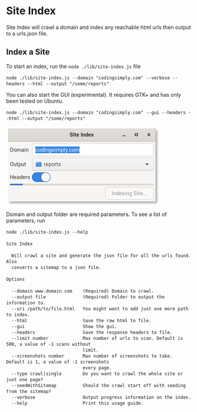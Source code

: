 # Site Index

Site Index will crawl a domain and index any reachable html urls then output to a urls.json file.

## Index a Site

To start an index, run the `node ./lib/site-index.js` file

```
node ./lib/site-index.js --domain "codingsimply.com" --verbose --headers --html --output "/some/reports"
```

You can also start the GUI (experimental). It requires GTK+ and has only been tested on Ubuntu.

```
node ./lib/site-index.js --domain "codingsimply.com" --gui --headers --html --output "/some/reports"
```

![Experimental GUI](./docs/screenshot.png "Experimental GUI")


Domain and output folder are required parameters. To see a list of parameters, run

```
node ./lib/site-index.js --help

Site Index

  Will crawl a site and generate the json file for all the urls found. Also     
  converts a sitemap to a json file.                                            

Options

  --domain www.domain.com    (Required) Domain to crawl.                                                   
  --output file              (Required) Folder to output the information to.                               
  --uri /path/to/file.html   You might want to add just one more path to index.                            
  --html                     Save the raw html to file.                                                    
  --gui                      Show the gui.                                                                 
  --headers                  Save the response headers to file.                                            
  --limit number             Max number of urls to scan. Default is 500, a value of -1 scans without       
                             limit.                                                                        
  --screenshots number       Max number of screenshots to take. Default is 1, a value of -1 screenshots    
                             every page.                                                                   
  --type crawl|single        Do you want to crawl the whole site or just one page?                         
  --seedWithSitemap          Should the crawl start off with seeding from the sitemap?                     
  --verbose                  Output progress information on the index.                                     
  --help                     Print this usage guide.
```